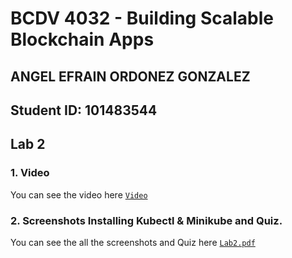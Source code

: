 # BCDV 4032 - Building Scalable Blockchain Apps

## ANGEL EFRAIN ORDONEZ GONZALEZ

## Student ID: 101483544

## Lab 2

### 1. Video

You can see the video here [`Video`](https://www.youtube.com/watch?v=GL9opD7XHOk)

### 2. Screenshots Installing Kubectl & Minikube and Quiz.

You can see the all the screenshots and Quiz here [`Lab2.pdf`](https://github.com/angelogzz/BCDV-4032/blob/master/Lab2/Lab2.pdf)
